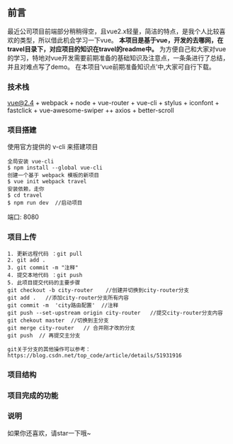 ## 前言
最近公司项目前端部分稍稍得空，且vue2.x轻量，简洁的特点，是我个人比较喜欢的类型，所以借此机会学习一下vue。
**本项目是基于vue，开发的去哪网，在travel目录下，对应项目的知识在travel的readme中。**
为方便自己和大家对vue的学习，特地对vue开发需要前期准备的基础知识及注意点，一条条进行了总结，并且对难点写了demo。
在本项目‘vue前期准备知识点’中,大家可自行下载。

### 技术栈
vue@2.4 + webpack + node + vue-router + vue-cli + stylus + iconfont + fastclick + vue-awesome-swiper ++ axios + better-scroll

### 项目搭建
使用官方提供的 v-cli 来搭建项目
```
全局安装 vue-cli
$ npm install --global vue-cli
创建一个基于 webpack 模板的新项目
$ vue init webpack travel
安装依赖，走你
$ cd travel
$ npm run dev  //启动项目
```
端口: 8080

### 项目上传
```
1. 更新远程代码 ：git pull 
2. git add .
3. git commit -m "注释"
4. 提交本地代码 ：git push 
5. 此项目提交代码的主要步骤  
git checkout -b city-router    //创建并切换到city-router分支  
git add .   //添加city-router分支所有内容  
git commit -m  'city路由配置'  //注释  
git push --set-upstream origin city-router   //提交city-router分支内容  
git chekout master  //切换到主分支  
git merge city-router   // 合并刚才改的分支  
git push  // 再提交主分支  

git关于分支的其他操作可以参考：https://blog.csdn.net/top_code/article/details/51931916  
```
### 项目结构


### 项目完成的功能


### 说明
如果你还喜欢，请star一下哦~

 